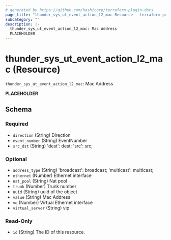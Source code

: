 ```yaml
---
# generated by https://github.com/hashicorp/terraform-plugin-docs
page_title: "thunder_sys_ut_event_action_l2_mac Resource - terraform-provider-thunder"
subcategory: ""
description: |-
  thunder_sys_ut_event_action_l2_mac: Mac Address
  PLACEHOLDER
---
```


# thunder_sys_ut_event_action_l2_mac (Resource)

`thunder_sys_ut_event_action_l2_mac`: Mac Address

__PLACEHOLDER__



<!-- schema generated by tfplugindocs -->
## Schema

### Required

- `direction` (String) Direction
- `event_number` (String) EventNumber
- `src_dst` (String) 'dest': dest; 'src': src;

### Optional

- `address_type` (String) 'broadcast': broadcast; 'multicast': multicast;
- `ethernet` (Number) Ethernet interface
- `nat_pool` (String) Nat pool
- `trunk` (Number) Trunk number
- `uuid` (String) uuid of the object
- `value` (String) Mac Address
- `ve` (Number) Virtual Ethernet interface
- `virtual_server` (String) vip

### Read-Only

- `id` (String) The ID of this resource.


